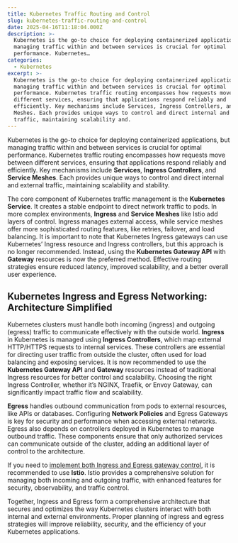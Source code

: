 ```yaml
---
title: Kubernetes Traffic Routing and Control
slug: kubernetes-traffic-routing-and-control
date: 2025-04-16T11:18:04.000Z
description: >-
  Kubernetes is the go-to choice for deploying containerized applications, but
  managing traffic within and between services is crucial for optimal
  performance. Kubernetes…
categories:
  - Kubernetes
excerpt: >-
  Kubernetes is the go-to choice for deploying containerized applications, but
  managing traffic within and between services is crucial for optimal
  performance. Kubernetes traffic routing encompasses how requests move between
  different services, ensuring that applications respond reliably and
  efficiently. Key mechanisms include Services, Ingress Controllers, and Service
  Meshes. Each provides unique ways to control and direct internal and external
  traffic, maintaining scalability and.
---
```

Kubernetes is the go-to choice for deploying containerized applications, but managing traffic within and between services is crucial for optimal performance. Kubernetes traffic routing encompasses how requests move between different services, ensuring that applications respond reliably and efficiently. Key mechanisms include **Services**, **Ingress Controllers**, and **Service Meshes**. Each provides unique ways to control and direct internal and external traffic, maintaining scalability and stability.

The core component of Kubernetes traffic management is the **Kubernetes Service**. It creates a stable endpoint to direct network traffic to pods. In more complex environments, **Ingress** and **Service Meshes** like Istio add layers of control. Ingress manages external access, while service meshes offer more sophisticated routing features, like retries, failover, and load balancing. It is important to note that Kubernetes Ingress gateways can use Kubernetes’ Ingress resource and Ingress controllers, but this approach is no longer recommended. Instead, using the **Kubernetes Gateway API** with **Gateway** resources is now the preferred method. Effective routing strategies ensure reduced latency, improved scalability, and a better overall user experience.

## Kubernetes Ingress and Egress Networking: Architecture Simplified

Kubernetes clusters must handle both incoming (ingress) and outgoing (egress) traffic to communicate effectively with the outside world. **Ingress** in Kubernetes is managed using **Ingress Controllers**, which map external HTTP/HTTPS requests to internal services. These controllers are essential for directing user traffic from outside the cluster, often used for load balancing and exposing services. It is now recommended to use the **Kubernetes Gateway API** and **Gateway** resources instead of traditional Ingress resources for better control and scalability. Choosing the right Ingress Controller, whether it’s NGINX, Traefik, or Envoy Gateway, can significantly impact traffic flow and scalability.

**Egress** handles outbound communication from pods to external resources, like APIs or databases. Configuring **Network Policies** and Egress Gateways is key for security and performance when accessing external networks. Egress also depends on controllers deployed in Kubernetes to manage outbound traffic. These components ensure that only authorized services can communicate outside of the cluster, adding an additional layer of control to the architecture.

If you need to [implement both Ingress and Egress gateway control](/learn/ingress-and-egress-architecture), it is recommended to use **Istio**. Istio provides a comprehensive solution for managing both incoming and outgoing traffic, with enhanced features for security, observability, and traffic control.

Together, Ingress and Egress form a comprehensive architecture that secures and optimizes the way Kubernetes clusters interact with both internal and external environments. Proper planning of ingress and egress strategies will improve reliability, security, and the efficiency of your Kubernetes applications.
